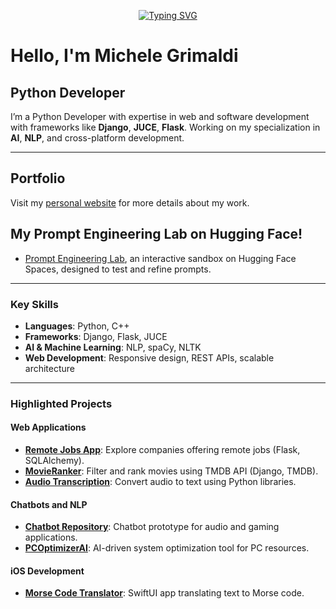 <p align="center">
<a href="https://github.com/Mike014">
    <img src="https://readme-typing-svg.demolab.com?font=Georgia&size=18&duration=2000&pause=100&multiline=true&width=500&height=50&lines=Michele+Grimaldi;Python+Developer;iOS+%7C+Web+%7C+AI+Development" alt="Typing SVG" />
</a>
</p>

# Hello, I'm Michele Grimaldi  
## Python Developer  

I’m a Python Developer with expertise in web and software development with frameworks like **Django**, **JUCE**, **Flask**. Working on my specialization in **AI**, **NLP**, and cross-platform development.

---

## **Portfolio**  
Visit my [personal website](https://mike014.github.io/mike014Portfolio/) for more details about my work.  
##  **My Prompt Engineering Lab** on Hugging Face!
- [Prompt Engineering Lab](https://huggingface.co/spaces/Mike014/PromptEngineeringLab), an interactive sandbox on Hugging Face Spaces, designed to test and refine prompts. 
---

### **Key Skills**  

- **Languages**: Python, C++
- **Frameworks**: Django, Flask, JUCE  
- **AI & Machine Learning**: NLP, spaCy, NLTK
- **Web Development**: Responsive design, REST APIs, scalable architecture  

---

### **Highlighted Projects**

#### **Web Applications**
- [**Remote Jobs App**](https://remotejobsapp.onrender.com/): Explore companies offering remote jobs (Flask, SQLAlchemy).  
- [**MovieRanker**](https://github.com/Mike014/MovieRanker): Filter and rank movies using TMDB API (Django, TMDB).  
- [**Audio Transcription**](https://github.com/Mike014/Audio-Transcription): Convert audio to text using Python libraries.  

#### **Chatbots and NLP**
- [**Chatbot Repository**](https://github.com/Mike014/Chatbot): Chatbot prototype for audio and gaming applications.  
- [**PCOptimizerAI**](https://github.com/Mike014/PCOptimizerAI): AI-driven system optimization tool for PC resources.  

#### **iOS Development**
- [**Morse Code Translator**](https://github.com/Mike014/MorseCodeTranslator): SwiftUI app translating text to Morse code.  






